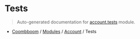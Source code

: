 # Tests

> Auto-generated documentation for [account.tests](..\..\account\tests.py) module.

- [Coombboom](..\README.md#coombboom-index) / [Modules](..\MODULES.md#coombboom-modules) / [Account](index.md#account) / Tests
